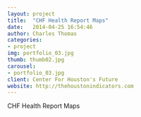```yaml
---
layout: project
title:  "CHF Health Report Maps"
date:   2014-04-25 16:54:46
author: Charles Thomas
categories:
- project
img: portfolio_03.jpg
thumb: thumb02.jpg
carousel:
- portfolio_03.jpg
client: Center For Houston's Future
website: http://thehoustonindicators.com
---
```

CHF Health Report Maps
